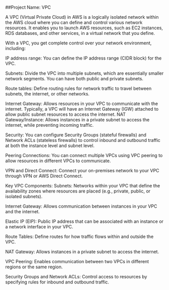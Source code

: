 ##Project Name: VPC

A VPC (Virtual Private Cloud) in AWS is a logically isolated network within the AWS cloud where you can define and control various network resources. It enables you to launch AWS resources, such as EC2 instances, RDS databases, and other services, in a virtual network that you define.

With a VPC, you get complete control over your network environment, including:

IP address range: You can define the IP address range (CIDR block) for the VPC.

Subnets: Divide the VPC into multiple subnets, which are essentially smaller network segments. You can have both public and private subnets.

Route tables: Define routing rules for network traffic to travel between subnets, the internet, or other networks.

Internet Gateway: Allows resources in your VPC to communicate with the internet. Typically, a VPC will have an Internet Gateway (IGW) attached to allow public subnet resources to access the internet.
NAT Gateway/Instance: Allows instances in a private subnet to access the internet, while preventing incoming traffic.

Security: You can configure Security Groups (stateful firewalls) and Network ACLs (stateless firewalls) to control inbound and outbound traffic at both the instance level and subnet level.

Peering Connections: You can connect multiple VPCs using VPC peering to allow resources in different VPCs to communicate.

VPN and Direct Connect: Connect your on-premises network to your VPC through VPN or AWS Direct Connect.

Key VPC Components:
Subnets: Networks within your VPC that define the availability zones where resources are placed (e.g., private, public, or isolated subnets).

Internet Gateway: Allows communication between instances in your VPC and the internet.

Elastic IP (EIP): Public IP address that can be associated with an instance or a network interface in your VPC.

Route Tables: Define routes for how traffic flows within and outside the VPC.

NAT Gateway: Allows instances in a private subnet to access the internet.

VPC Peering: Enables communication between two VPCs in different regions or the same region.

Security Groups and Network ACLs: Control access to resources by specifying rules for inbound and outbound traffic.


